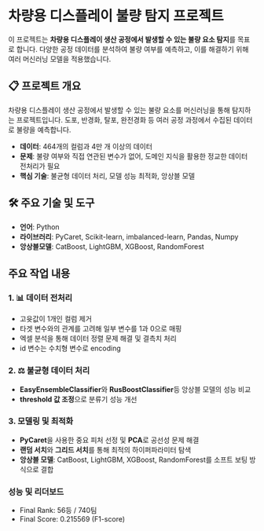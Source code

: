 
#  차량용 디스플레이 불량 탐지 프로젝트 

이 프로젝트는 **차량용 디스플레이 생산 공정에서 발생할 수 있는 불량 요소 탐지**를 목표로 합니다. 다양한 공정 데이터를 분석하여 불량 여부를 예측하고, 이를 해결하기 위해 여러 머신러닝 모델을 적용했습니다.

## 📋 프로젝트 개요
차량용 디스플레이 생산 공정에서 발생할 수 있는 불량 요소를 머신러닝을 통해 탐지하는 프로젝트입니다. 도포, 반경화, 탈포, 완전경화 등 여러 공정 과정에서 수집된 데이터로 불량을 예측합니다.

- **데이터**: 464개의 컬럼과 4만 개 이상의 데이터
- **문제**: 불량 여부와 직접 연관된 변수가 없어, 도메인 지식을 활용한 정교한 데이터 전처리가 필요
- **핵심 기술**: 불균형 데이터 처리, 모델 성능 최적화, 앙상블 모델

## 🛠 주요 기술 및 도구
- **언어**: Python
- **라이브러리**: PyCaret, Scikit-learn, imbalanced-learn, Pandas, Numpy
- **앙상블모델**: CatBoost, LightGBM, XGBoost, RandomForest
  

##  주요 작업 내용

### 1. 📊 데이터 전처리
- 고윳값이 1개인 컬럼 제거
- 타겟 변수와의 관계를 고려해 일부 변수를 1과 0으로 매핑
- 엑셀 분석을 통해 데이터 정렬 문제 해결 및 결측치 처리
- id 변수는 수치형 변수로 encoding

### 2. ⚖️ 불균형 데이터 처리
- **EasyEnsembleClassifier**와 **RusBoostClassifier**등 앙상블 모델의 성능 비교 
- **threshold 값 조정**으로 분류기 성능 개선

### 3.  모델링 및 최적화
- **PyCaret**을 사용한 중요 피처 선정 및 **PCA**로 공선성 문제 해결
- **랜덤 서치**와 **그리드 서치**를 통해 최적의 하이퍼파라미터 탐색
- **앙상블 모델**: CatBoost, LightGBM, XGBoost, RandomForest를 소프트 보팅 방식으로 결합

### 성능 및 리더보드
- Final Rank: 56등 / 740팀 
- Final Score: 0.215569 (F1-score)



